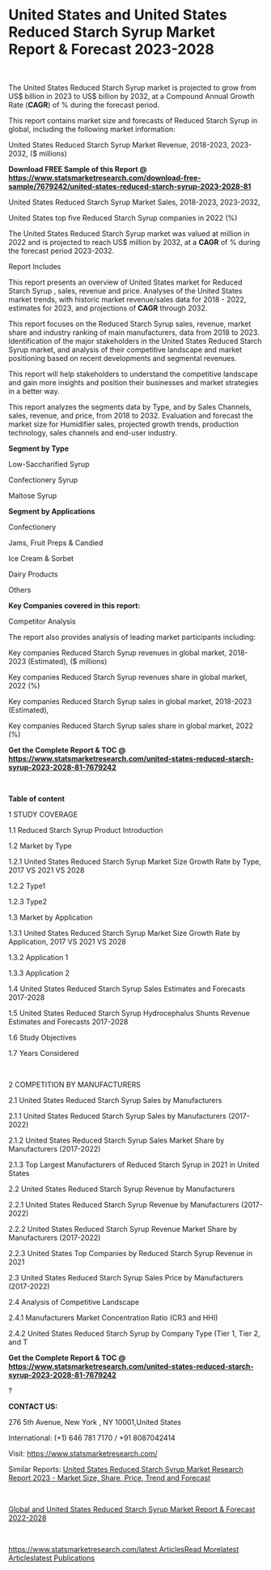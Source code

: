 <h1>United States and United States Reduced Starch Syrup Market Report & Forecast 2023-2028</h1><br/><p>The United States Reduced Starch Syrup market is projected to grow from US$ billion in 2023 to US$ billion by 2032, at a Compound Annual Growth Rate (<strong>CAGR</strong>) of % during the forecast period.</p>
 
 
 
 <p>This report contains market size and forecasts of Reduced Starch Syrup in global, including the following market information:</p>
 
 
 
 <p>United States Reduced Starch Syrup Market Revenue, 2018-2023, 2023-2032, ($ millions)</p>
 
 
 
 <p><strong>Download FREE Sample of this Report @ <a href="https://www.statsmarketresearch.com/download-free-sample/7679242/united-states-reduced-starch-syrup-2023-2028-81">https://www.statsmarketresearch.com/download-free-sample/7679242/united-states-reduced-starch-syrup-2023-2028-81</a></strong></p>
 
 
 
 <p>United States Reduced Starch Syrup Market Sales, 2018-2023, 2023-2032,</p>
 
 
 
 <p>United States top five Reduced Starch Syrup companies in 2022 (%)</p>
 
 
 
 <p>The United States Reduced Starch Syrup market was valued at million in 2022 and is projected to reach US$ million by 2032, at a <strong>CAGR</strong> of % during the forecast period 2023-2032.</p>
 
 
 
 <p>Report Includes</p>
 
 
 
 <p>This report presents an overview of United States market for Reduced Starch Syrup , sales, revenue and price. Analyses of the United States market trends, with historic market revenue/sales data for 2018 - 2022, estimates for 2023, and projections of <strong>CAGR</strong> through 2032.</p>
 
 
 
 <p>This report focuses on the Reduced Starch Syrup sales, revenue, market share and industry ranking of main manufacturers, data from 2018 to 2023. Identification of the major stakeholders in the United States Reduced Starch Syrup market, and analysis of their competitive landscape and market positioning based on recent developments and segmental revenues.</p>
 
 
 
 <p>This report will help stakeholders to understand the competitive landscape and gain more insights and position their businesses and market strategies in a better way.</p>
 
 
 
 <p>This report analyzes the segments data by Type, and by Sales Channels, sales, revenue, and price, from 2018 to 2032. Evaluation and forecast the market size for Humidifier sales, projected growth trends, production technology, sales channels and end-user industry.</p>
 
 
 
 <p><strong>Segment by Type</strong></p>
 
 
 
 <p>Low-Saccharified Syrup</p>
 
 
 
 <p>Confectionery Syrup</p>
 
 
 
 <p>Maltose Syrup</p>
 
 
 
 <p><strong>Segment <strong><strong>by Applications</strong></strong></strong></p>
 
 
 
 <p>Confectionery</p>
 
 
 
 <p>Jams, Fruit Preps & Candied</p>
 
 
 
 <p>Ice Cream & Sorbet</p>
 
 
 
 <p>Dairy Products</p>
 
 
 
 <p>Others</p>
 
 
 
 <p><strong>Key Companies covered in this report:</strong></p>
 
 
 
 <p>Competitor Analysis</p>
 
 
 
 <p>The report also provides analysis of leading market participants including:</p>
 
 
 
 <p>Key companies Reduced Starch Syrup revenues in global market, 2018-2023 (Estimated), ($ millions)</p>
 
 
 
 <p>Key companies Reduced Starch Syrup revenues share in global market, 2022 (%)</p>
 
 
 
 <p>Key companies Reduced Starch Syrup sales in global market, 2018-2023 (Estimated),</p>
 
 
 
 <p>Key companies Reduced Starch Syrup sales share in global market, 2022 (%)</p>
 
 
 
 <div><b>Get the Complete Report & TOC @ <a href="https://www.statsmarketresearch.com/united-states-reduced-starch-syrup-2023-2028-81-7679242">https://www.statsmarketresearch.com/united-states-reduced-starch-syrup-2023-2028-81-7679242</a></b></div>
 
 
 
 <p><br />
 
 <b>Table of content</b></p>
 
 
 
 <p>1 STUDY COVERAGE<br />
 
 1.1 Reduced Starch Syrup Product Introduction<br />
 
 1.2 Market by Type<br />
 
 1.2.1 United States Reduced Starch Syrup Market Size Growth Rate by Type, 2017 VS 2021 VS 2028<br />
 
 1.2.2 Type1<br />
 
 1.2.3 Type2<br />
 
 1.3 Market by Application<br />
 
 1.3.1 United States Reduced Starch Syrup Market Size Growth Rate by Application, 2017 VS 2021 VS 2028<br />
 
 1.3.2 Application 1<br />
 
 1.3.3 Application 2<br />
 
 1.4 United States Reduced Starch Syrup Sales Estimates and Forecasts 2017-2028<br />
 
 1.5 United States Reduced Starch Syrup Hydrocephalus Shunts Revenue Estimates and Forecasts 2017-2028<br />
 
 1.6 Study Objectives<br />
 
 1.7 Years Considered<br />
 
 <br />
 
 2 COMPETITION BY MANUFACTURERS<br />
 
 2.1 United States Reduced Starch Syrup Sales by Manufacturers<br />
 
 2.1.1 United States Reduced Starch Syrup Sales by Manufacturers (2017-2022)<br />
 
 2.1.2 United States Reduced Starch Syrup Sales Market Share by Manufacturers (2017-2022)<br />
 
 2.1.3 Top Largest Manufacturers of Reduced Starch Syrup in 2021 in United States<br />
 
 2.2 United States Reduced Starch Syrup Revenue by Manufacturers<br />
 
 2.2.1 United States Reduced Starch Syrup Revenue by Manufacturers (2017-2022)<br />
 
 2.2.2 United States Reduced Starch Syrup Revenue Market Share by Manufacturers (2017-2022)<br />
 
 2.2.3 United States Top Companies by Reduced Starch Syrup Revenue in 2021<br />
 
 2.3 United States Reduced Starch Syrup Sales Price by Manufacturers (2017-2022)<br />
 
 2.4 Analysis of Competitive Landscape<br />
 
 2.4.1 Manufacturers Market Concentration Ratio (CR3 and HHI)<br />
 
 2.4.2 United States Reduced Starch Syrup by Company Type (Tier 1, Tier 2, and T</p>
 
 
 
 <div><b>Get the Complete Report & TOC @ <a href="https://www.statsmarketresearch.com/united-states-reduced-starch-syrup-2023-2028-81-7679242">https://www.statsmarketresearch.com/united-states-reduced-starch-syrup-2023-2028-81-7679242</a></b></div>
 
 
 
 <p>? </p>
 
 
 
 <p><b>CONTACT US:</b><br />
 
 276 5th Avenue, New York , NY 10001,United States<br />
 
 International: (+1) 646 781 7170 / +91 8087042414<br />
 
 Visit: <a href="https://www.statsmarketresearch.com/">https://www.statsmarketresearch.com/</a><br />
 
 Similar Reports: <a href="https://www.statsmarketresearch.com/united-states-reduced-starch-syrup-2023-2028-81-7679242">United States Reduced Starch Syrup Market Research Report 2023 - Market Size, Share, Price, Trend and Forecast</a><br />
 
 <br />
 
 <a href="https://www.statsmarketresearch.com/united-states-reduced-starch-syrup-2023-2028-81-7679242">Global and United States Reduced Starch Syrup Market Report & Forecast 2022-2028</a><br />
 
 <br />
 
 <a href="https://gyeongbokgung.com">https://www.statsmarketresearch.com/</a><a href="https://hallyeomaritime.com">latest Articles</a><a href="https://jingwansa.com">Read More</a><a href="https://nguoiviet.jp/">latest Articles</a><a href="https://www.intelmarketresearch.com/">latest Publications</a></p>